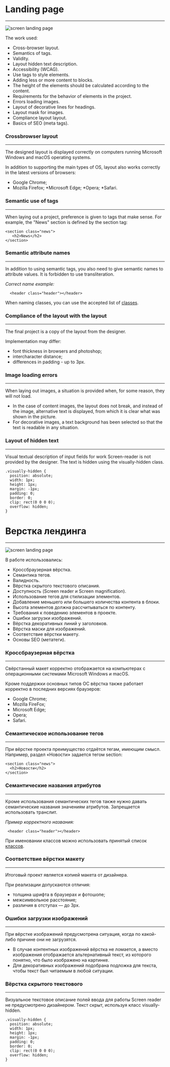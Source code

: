 # Landing page
___
![screen landing page](screen.jpg)

The work used:
* Cross-browser layout.
* Semantics of tags.
* Validity.
* Layout hidden text description.
* Accessibility (WCAG).
* Use tags to style elements.
* Adding less or more content to blocks.
* The height of the elements should be calculated according to the content.
* Requirements for the behavior of elements in the project.
* Errors loading images.
* Layout of decorative lines for headings.
* Layout mask for images.
* Compliance layout layout.
* Basics of SEO (meta tags).

### Crossbrowser layout
___
The designed layout is displayed correctly on computers running Microsoft Windows and macOS operating systems.

In addition to supporting the main types of OS, layout also works correctly in the latest versions of browsers:

* Google Chrome;
* Mozilla Firefox;
*Microsoft Edge;
*Opera;
*Safari.

### Semantic use of tags
___
When laying out a project, preference is given to tags that make sense. For example, the "News" section is defined by the section tag:
~~~
<section class="news">
   <h2>News</h2>
</section>
~~~


### Semantic attribute names
___
In addition to using semantic tags, you also need to give semantic names to attribute values. It is forbidden to use transliteration.

_Correct name example:_
~~~
  <header class="header"></header>
  ~~~
When naming classes, you can use the accepted list of [classes](https://github.com/yoksel/common-words).

### Compliance of the layout with the layout
___
The final project is a copy of the layout from the designer.

Implementation may differ:

* font thickness in browsers and photoshop;
* intercharacter distance;
* differences in padding - up to 3px.

### Image loading errors
___
When laying out images, a situation is provided when, for some reason, they will not load.

* In the case of content images, the layout does not break, and instead of the image, alternative text is displayed, from which it is clear what was shown in the picture.
* For decorative images, a text background has been selected so that the text is readable in any situation.

### Layout of hidden text
___
Visual textual description of input fields for work
Screen-reader is not provided by the designer.
The text is hidden using the visually-hidden class.
~~~
.visually-hidden {
  position: absolute;
  width: 1px;
  height: 1px;
  margin: -1px;
  padding: 0;
  border: 0;
  clip: rect(0 0 0 0);
  overflow: hidden;
} 
~~~


# Верстка лендинга
___
![screen landing page](screen.jpg)

В работе использовались:
* Кроссбраузерная вёрстка.
* Семантика тегов.
* Валидность.
* Вёрстка скрытого текстового описания.
* Доступность (Screen reader и Screen magnification).
* Использование тегов для стилизации элементов.
* Добавление меньшего или большего количества контента в блоки.
* Высота элементов должна рассчитываться по контенту.
* Требования к поведению элементов в проекте.
* Ошибки загрузки изображений.
* Вёрстка декоративных линий у заголовков.
* Вёрстка маски для изображений.
* Соответствие вёрстки макету.
* Основы SEO (метатеги).

### Кроссбраузерная вёрстка
___
Свёрстанный макет корректно отображается на компьютерах с операционными системами Microsoft Windows и macOS.

Кроме поддержки основных типов ОС вёрстка также работает корректно в последних версиях браузеров:

* Google Chrome;
* Mozilla FireFox;
* Microsoft Edge;
* Opera;
* Safari.

### Семантическое использование тегов
___
При вёрстке проекта преимущество отдаётся тегам, имеющим смысл. Например, раздел «Новости» задается тегом section:
~~~
<section class="news">
  <h2>Новости</h2>
</section>
~~~


### Семантические названия атрибутов
___
Кроме использования семантических тегов также нужно давать семантические названия значениям атрибутов. Запрещается использовать транслит.

_Пример корректного названия:_
~~~
 <header class="header"></header>
 ~~~
При именовании классов можно использовать принятый список [классов](https://github.com/yoksel/common-words).

### Соответствие вёрстки макету
___
Итоговый проект является копией макета от дизайнера. 

При реализации допускаются отличия:

* толщина шрифта в браузерах и фотошопе;
* межсимвольное расстояние;
* различия в отступах — до 3px.

### Ошибки загрузки изображений
___
При вёрстке изображений предусмотрена ситуация, когда по какой-либо причине они не загрузятся.

* В случае контентных изображений вёрстка не ломается, а вместо изображения отображается альтернативный текст, из которого понятно, что было изображено на картинке.
* Для декоративных изображений подобрана подложка для текста, чтобы текст был читаемым в любой ситуации.

### Вёрстка скрытого текстового
___
Визуальное текстовое описание полей ввода для работы
Screen reader не предусмотрено дизайнером.
Текст скрыт, используя класс visually-hidden.
~~~
.visually-hidden {
  position: absolute;
  width: 1px;
  height: 1px;
  margin: -1px;
  padding: 0;
  border: 0;
  clip: rect(0 0 0 0);
  overflow: hidden;
} 
~~~
